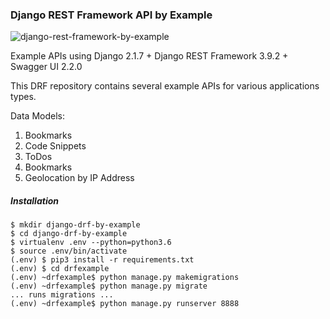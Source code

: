 ### Django REST Framework API by Example

![django-rest-framework-by-example](https://www.pythonanywhere.com/user/craigderington/files/home/craigderington/newblog2/static/images/drfexample-location-list.png)

Example APIs using Django 2.1.7 + Django REST Framework 3.9.2 + Swagger UI 2.2.0

This DRF repository contains several example APIs for various applications types.

Data Models:

1.  Bookmarks
2.  Code Snippets
3.  ToDos
4.  Bookmarks
5.  Geolocation by IP Address


##### Installation

```
$ mkdir django-drf-by-example
$ cd django-drf-by-example
$ virtualenv .env --python=python3.6
$ source .env/bin/activate
(.env) $ pip3 install -r requirements.txt
(.env) $ cd drfexample
(.env) ~drfexample$ python manage.py makemigrations
(.env) ~drfexample$ python manage.py migrate
... runs migrations ...
(.env) ~drfexample$ python manage.py runserver 8888
```








